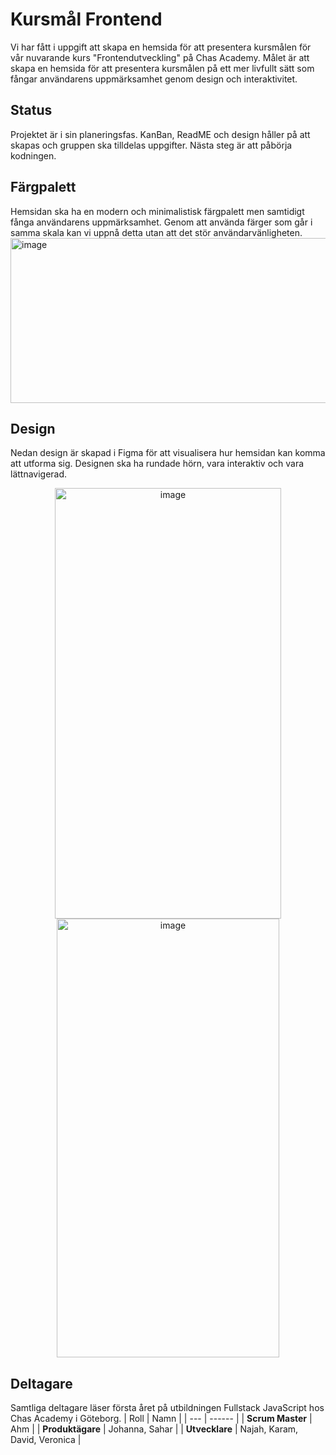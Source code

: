# Kursmål Frontend
Vi har fått i uppgift att skapa en hemsida för att presentera kursmålen för vår nuvarande kurs "Frontendutveckling" på Chas Academy. Målet är att skapa en hemsida för att presentera kursmålen på ett mer livfullt sätt som fångar användarens uppmärksamhet genom design och interaktivitet.

## Status
Projektet är i sin planeringsfas. KanBan, ReadME och design håller på att skapas och gruppen ska tilldelas uppgifter. Nästa steg är att påbörja kodningen.

## Färgpalett

Hemsidan ska ha en modern och minimalistisk färgpalett men samtidigt fånga användarens uppmärksamhet. Genom att använda färger som går i samma skala kan vi uppnå detta utan att det stör användarvänligheten.
<img width="944" height="264" alt="image" src="https://github.com/user-attachments/assets/f14ee691-49de-4d90-8449-8e24663333fa" />

## Design

Nedan design är skapad i Figma för att visualisera hur hemsidan kan komma att utforma sig. Designen ska ha rundade hörn, vara interaktiv och vara lättnavigerad.

<p align="center">
<img width="362" height="689" alt="image" src="https://github.com/user-attachments/assets/bfa6d8a1-29c8-4a20-a14c-7d5591d57b5b" />
<img width="356" height="702" alt="image" src="https://github.com/user-attachments/assets/f959a107-b471-4b8d-a7fa-7b35277239a3" />
</p>

## Deltagare

Samtliga deltagare läser första året på utbildningen Fullstack JavaScript hos Chas Academy i Göteborg.
| Roll | Namn |
| --- | ------ |
| **Scrum Master** | Ahm |
| **Produktägare** | Johanna, Sahar |
| **Utvecklare** | Najah, Karam, David, Veronica |
